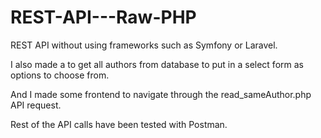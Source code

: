 # REST-API---Raw-PHP
REST API without using frameworks such as Symfony or Laravel.

I also made a to get all authors from database to put in a select form as options to choose from.

And I made some frontend to navigate through the read_sameAuthor.php API request.

Rest of the API calls have been tested with Postman.
